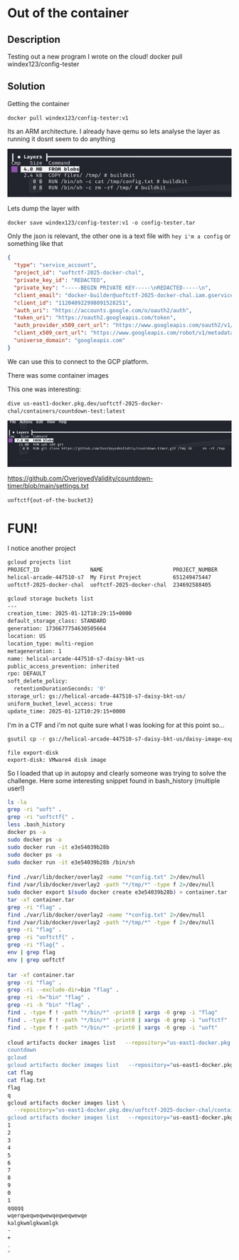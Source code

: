 # Out of the container

## Description 
Testing out a new program I wrote on the cloud! docker pull windex123/config-tester

## Solution 
Getting the container

`docker pull windex123/config-tester:v1`

Its an ARM architecture. I already have qemu so lets analyse the layer as running it dosnt seem to do anything

![alt text](img/dive1.png)

Lets dump the layer with

`docker save windex123/config-tester:v1 -o config-tester.tar`

Only the json is relevant, the other one is a text file with `hey i'm a config` or something like that

```json
{
  "type": "service_account",
  "project_id": "uoftctf-2025-docker-chal",
  "private_key_id": "REDACTED",
  "private_key": "-----BEGIN PRIVATE KEY-----\nREDACTED-----\n",
  "client_email": "docker-builder@uoftctf-2025-docker-chal.iam.gserviceaccount.com",
  "client_id": "112040922998091528251",
  "auth_uri": "https://accounts.google.com/o/oauth2/auth",
  "token_uri": "https://oauth2.googleapis.com/token",
  "auth_provider_x509_cert_url": "https://www.googleapis.com/oauth2/v1/certs",
  "client_x509_cert_url": "https://www.googleapis.com/robot/v1/metadata/x509/docker-builder%40uoftctf-2025-docker-chal.iam.gserviceaccount.com",
  "universe_domain": "googleapis.com"
}
```

We can use this to connect to the GCP platform.

There was some container images 

This one was interesting:

`dive us-east1-docker.pkg.dev/uoftctf-2025-docker-chal/containers/countdown-test:latest`

![alt text](img/dive2.png)

https://github.com/OverjoyedValidity/countdown-timer/blob/main/settings.txt

`uoftctf{out-of-the-bucket3}`

# FUN!

I notice another project

```bash
gcloud projects list                                                                                                                                                                                           
PROJECT_ID                NAME                      PROJECT_NUMBER
helical-arcade-447510-s7  My First Project          651249475447
uoftctf-2025-docker-chal  uoftctf-2025-docker-chal  234692588405
```

```bash
gcloud storage buckets list                                                                                                                                                                                    
---
creation_time: 2025-01-12T10:29:15+0000
default_storage_class: STANDARD
generation: 1736677754630505664
location: US
location_type: multi-region
metageneration: 1
name: helical-arcade-447510-s7-daisy-bkt-us
public_access_prevention: inherited
rpo: DEFAULT
soft_delete_policy:
  retentionDurationSeconds: '0'
storage_url: gs://helical-arcade-447510-s7-daisy-bkt-us/
uniform_bucket_level_access: true
update_time: 2025-01-12T10:29:15+0000
```

I'm in a CTF and i'm not quite sure what I was looking for at this point so...

```bash
gsutil cp -r gs://helical-arcade-447510-s7-daisy-bkt-us/daisy-image-export-ext-20250112-10:30:04-v1nn7/ .
```

```
file export-disk                                                             
export-disk: VMware4 disk image
```

So I loaded that up in autopsy and clearly someone was trying to solve the challenge.
Here some interesting snippet found in bash_history (multiple user!)

```bash
ls -la
grep -ri "uoft" .
grep -ri "uoftctf{" .
less .bash_history 
docker ps -a
sudo docker ps -a
sudo docker run -it e3e54039b28b
sudo docker ps -a
sudo docker run -it e3e54039b28b /bin/sh

find ./var/lib/docker/overlay2 -name "*config.txt" 2>/dev/null
find /var/lib/docker/overlay2 -path "*/tmp/*" -type f 2>/dev/null
sudo docker export $(sudo docker create e3e54039b28b) > container.tar
tar -xf container.tar
grep -ri "flag" .
find ./var/lib/docker/overlay2 -name "*config.txt" 2>/dev/null
find /var/lib/docker/overlay2 -path "*/tmp/*" -type f 2>/dev/null
grep -ri "flag" .
grep -ri "uoftctf{" .
grep -ri "flag{" .
env | grep flag
env | grep uoftctf

tar -xf container.tar
grep -ri "flag" .
grep -ri --exclude-dir=bin "flag" .
grep -ri -h="bin" "flag" .
grep -ri -h "bin" "flag" .
find . -type f ! -path "*/bin/*" -print0 | xargs -0 grep -i "flag"
find . -type f ! -path "*/bin/*" -print0 | xargs -0 grep -i "uoftctf"
find . -type f ! -path "*/bin/*" -print0 | xargs -0 grep -i "uoft"

cloud artifacts docker images list   --repository="us-east1-docker.pkg.dev/uoftctf-2025-docker-chal/containers
countdown
gcloud
gcloud artifacts docker images list   --repository="us-east1-docker.pkg.dev/uoftctf-2025-docker-chal/containers
cat flag
cat flag.txt
flag
q
gcloud artifacts docker images list \
  --repository="us-east1-docker.pkg.dev/uoftctf-2025-docker-chal/containers
gcloud artifacts docker images list   --repository="us-east1-docker.pkg.dev/uoftctf-2025-docker-chal/containers
1
2
3
4
5
6
7
8
9
0
1
qqqqq
wqerqweqweqwewqeqweqwewqe
kalgkwmlgkwamlgk
-
+
.
"
```